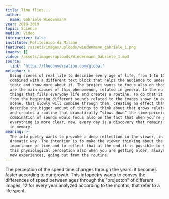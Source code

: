 ```yaml
---
title: Time flies...
author:
  name: Gabriele Wiedenmann
year: 2018-2019
topic: Science
medium: Video
interactive: false
institute: Politecnico di Milano
featured: /assets/images/uploads/wiedenmann_gabriele_1.png
images: []
video: /assets/images/uploads/Wiedenmann_Gabriele_1.mp4
source:
  link: 'https://theconversation.com/global'
metaphor: >-
  Using scenes of real life to describe every age of life, from 1 to 100,
  combined with a different text block that helps the audience to understand the
  topic and know more about it. The project wants to focus also on those that
  are the main causes of this phenomenon, related in general to the number of
  things that fills everyday life and creates a routine. To do that it will have
  from the beginning different sounds related to the images shown in every
  scene, that slowly will combine through them, creating an effect that would
  describe the bigger amount of things to think about that grows related to age
  and creates a routine that dramatically “slows down” the time perceived. The
  combination of sounds would focus also on the fact that when you’re young
  everything is more clear, new, every day is a discovery that remains strongly
  in memory. 
meaning: >-
  The info poetry wants to provoke a deep reflection in the viewer, in a quite
  dramatic way. The intention is to make the viewer thinking about the
  importance of time and to reflect that at the end it is possible to slow down
  this physiological perception also when you are getting older, always trying
  new experiences, going out from the routine.
---
```

The perception of the speed time changes through the years: it becomes faster according to our growth. This infopoetry wants to convey the differences of speed between ages through the "projecton" of different images, 12 for every year analyzed according to the months, that refer to a life spent.
